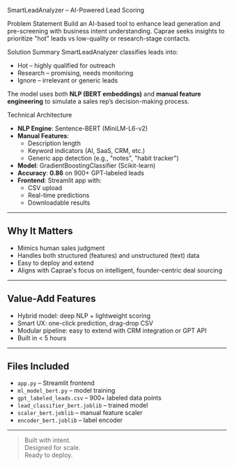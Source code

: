  SmartLeadAnalyzer – AI-Powered Lead Scoring
 
Problem Statement
Build an AI-based tool to enhance lead generation and pre-screening with business intent understanding. Caprae seeks insights to prioritize "hot" leads vs low-quality or research-stage contacts.

Solution Summary
SmartLeadAnalyzer classifies leads into:
- Hot – highly qualified for outreach
- Research – promising, needs monitoring
- Ignore – irrelevant or generic leads

The model uses both **NLP (BERT embeddings)** and **manual feature engineering** to simulate a sales rep’s decision-making process.

 Technical Architecture

- **NLP Engine**: Sentence-BERT (MiniLM-L6-v2)
- **Manual Features**: 
  - Description length  
  - Keyword indicators (AI, SaaS, CRM, etc.)  
  - Generic app detection (e.g., "notes", "habit tracker")
- **Model**: GradientBoostingClassifier (Scikit-learn)
- **Accuracy**: **0.86** on 900+ GPT-labeled leads
- **Frontend**: Streamlit app with:
  -  CSV upload
  -  Real-time predictions
  -  Downloadable results

---

## Why It Matters

- Mimics human sales judgment
- Handles both structured (features) and unstructured (text) data
- Easy to deploy and extend
- Aligns with Caprae's focus on intelligent, founder-centric deal sourcing

---

##  Value-Add Features

- Hybrid model: deep NLP + lightweight scoring
- Smart UX: one-click prediction, drag-drop CSV
- Modular pipeline: easy to extend with CRM integration or GPT API
- Built in < 5 hours

---

## Files Included

- `app.py` – Streamlit frontend  
- `ml_model_bert.py` – model training  
- `gpt_labeled_leads.csv` – 900+ labeled data points  
- `lead_classifier_bert.joblib` – trained model  
- `scaler_bert.joblib` – manual feature scaler  
- `encoder_bert.joblib` – label encoder  

---

> Built with intent.  
> Designed for scale.  
> Ready to deploy. 
